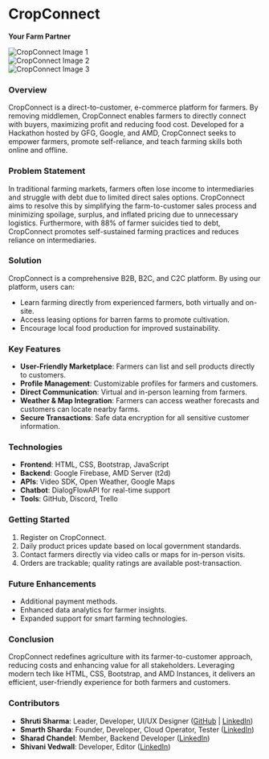 # CropConnect  
**Your Farm Partner**

![CropConnect Image 1](https://i.postimg.cc/t4yCQy9C/1.png)  
![CropConnect Image 2](https://i.postimg.cc/4yhjnKQk/2.png)  
![CropConnect Image 3](https://i.postimg.cc/c1pLhwj3/3.png)  

### Overview
CropConnect is a direct-to-customer, e-commerce platform for farmers. By removing middlemen, CropConnect enables farmers to directly connect with buyers, maximizing profit and reducing food cost. Developed for a Hackathon hosted by GFG, Google, and AMD, CropConnect seeks to empower farmers, promote self-reliance, and teach farming skills both online and offline.

### Problem Statement
In traditional farming markets, farmers often lose income to intermediaries and struggle with debt due to limited direct sales options. CropConnect aims to resolve this by simplifying the farm-to-customer sales process and minimizing spoilage, surplus, and inflated pricing due to unnecessary logistics. Furthermore, with 88% of farmer suicides tied to debt, CropConnect promotes self-sustained farming practices and reduces reliance on intermediaries. 

### Solution
CropConnect is a comprehensive B2B, B2C, and C2C platform. By using our platform, users can:
- Learn farming directly from experienced farmers, both virtually and on-site.
- Access leasing options for barren farms to promote cultivation.
- Encourage local food production for improved sustainability.

### Key Features
- **User-Friendly Marketplace**: Farmers can list and sell products directly to customers.
- **Profile Management**: Customizable profiles for farmers and customers.
- **Direct Communication**: Virtual and in-person learning from farmers.
- **Weather & Map Integration**: Farmers can access weather forecasts and customers can locate nearby farms.
- **Secure Transactions**: Safe data encryption for all sensitive customer information.

### Technologies
- **Frontend**: HTML, CSS, Bootstrap, JavaScript
- **Backend**: Google Firebase, AMD Server (t2d)
- **APIs**: Video SDK, Open Weather, Google Maps
- **Chatbot**: DialogFlowAPI for real-time support
- **Tools**: GitHub, Discord, Trello

### Getting Started
1. Register on CropConnect.
2. Daily product prices update based on local government standards.
3. Contact farmers directly via video calls or maps for in-person visits.
4. Orders are trackable; quality ratings are available post-transaction.

### Future Enhancements
- Additional payment methods.
- Enhanced data analytics for farmer insights.
- Expanded support for smart farming technologies.

### Conclusion
CropConnect redefines agriculture with its farmer-to-customer approach, reducing costs and enhancing value for all stakeholders. Leveraging modern tech like HTML, CSS, Bootstrap, and AMD Instances, it delivers an efficient, user-friendly experience for both farmers and customers.

### Contributors
- **Shruti Sharma**: Leader, Developer, UI/UX Designer ([GitHub](https://github.com/Shruti2604) | [LinkedIn](https://www.linkedin.com/in/shruti-26-/))
- **Smarth Sharda**: Founder, Developer, Cloud Operator, Tester ([LinkedIn](https://www.linkedin.com/in/smarth-sharda-06a49b31b/))
- **Sharad Chandel**: Member, Backend Developer ([LinkedIn](https://www.linkedin.com/in/sharadchandel2005/))
- **Shivani Vedwall**: Developer, Editor ([LinkedIn](https://www.linkedin.com/in/himaja-vendra-48581324b/))
